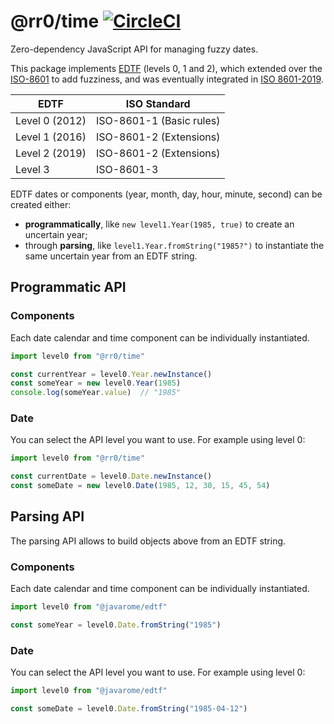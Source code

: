# @rr0/time [![CircleCI](https://dl.circleci.com/status-badge/img/gh/Javarome/edtf/tree/main.svg?style=svg)](https://dl.circleci.com/status-badge/redirect/gh/Javarome/edtf/tree/main)

Zero-dependency JavaScript API for managing fuzzy dates.

This package implements [EDTF](https://www.loc.gov/standards/datetime/) (levels 0, 1 and 2), which extended over the [ISO-8601](https://www.iso.org/iso-8601-date-and-time-format.html) to add fuzziness, 
and was eventually integrated in [ISO 8601-2019](https://www.iso.org/obp/ui/#iso:std:iso:8601:-1:ed-1:v1:en).

| EDTF           | ISO Standard             |
|----------------|--------------------------|
| Level 0 (2012) | ISO-8601-1 (Basic rules) |
| Level 1 (2016) | ISO-8601-2 (Extensions)  |
| Level 2 (2019) | ISO-8601-2 (Extensions)  |
| Level 3        | ISO-8601-3               |

EDTF dates or components (year, month, day, hour, minute, second) can be created either:
- **programmatically**, like `new level1.Year(1985, true)` to create an uncertain year;
- through **parsing**, like `level1.Year.fromString("1985?")` to instantiate the same uncertain year from an EDTF string.

## Programmatic API

### Components
Each date calendar and time component can be individually instantiated. 
```js
import level0 from "@rr0/time"

const currentYear = level0.Year.newInstance()
const someYear = new level0.Year(1985)
console.log(someYear.value)  // "1985"
```

### Date

You can select the API level you want to use. For example using level 0:
```js
import level0 from "@rr0/time"

const currentDate = level0.Date.newInstance()
const someDate = new level0.Date(1985, 12, 30, 15, 45, 54)
```

## Parsing API
The parsing API allows to build objects above from an EDTF string.

### Components
Each date calendar and time component can be individually instantiated.
```js
import level0 from "@javarome/edtf"

const someYear = level0.Date.fromString("1985")
```

### Date

You can select the API level you want to use. For example using level 0:
```js
import level0 from "@javarome/edtf"

const someDate = level0.Date.fromString("1985-04-12")
```
